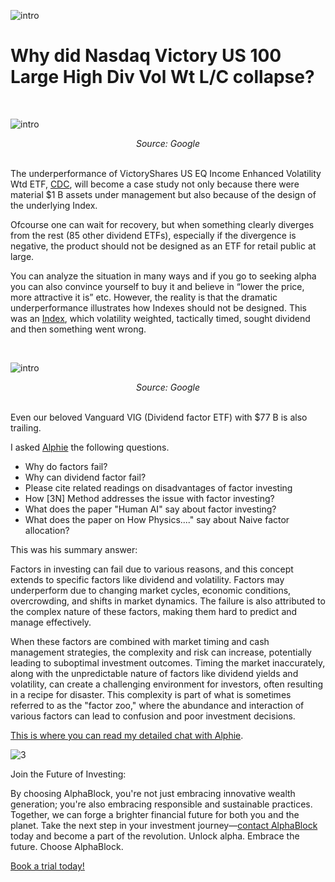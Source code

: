 ![intro](/nasdaq/intro.jpg)

# Why did Nasdaq Victory US 100 Large High Div Vol Wt L/C collapse?

<br>

![intro](/nasdaq/1.jpg)
<div align="center"><em>Source: Google</em><br><br></div>

The underperformance of VictoryShares US EQ Income Enhanced Volatility Wtd ETF, [CDC](https://investor.vcm.com/assets/etf/factsheet-pdf/VS%20CDC%20FS.pdf),  will become a case study not only because there were material $1 B assets under management but also because of the design of the underlying Index.

Ofcourse one can wait for recovery, but when something clearly diverges from the rest (85 other dividend ETFs), especially if the divergence is negative, the product should not be designed as an ETF for retail public at large.

You can analyze the situation in many ways and if you go to seeking alpha you can also convince yourself to buy it and believe in “lower the price, more attractive it is” etc. However, the reality is that the dramatic underperformance illustrates how Indexes should not be designed. This was an [Index](https://indexes.nasdaqomx.com/index/History/NQVWLDCT), which volatility weighted, tactically timed, sought dividend and then something went wrong.

<br>

![intro](/nasdaq/2.jpg)
<div align="center"><em>Source: Google</em><br><br></div>

Even our beloved Vanguard VIG (Dividend factor ETF) with $77 B is also trailing.

I asked [Alphie](https://chat.openai.com/share/055a0fb5-86e2-4b77-a6d7-698e28acb010) the following questions.

- Why do factors fail?
- Why can dividend factor fail?
- Please cite related readings on disadvantages of factor investing
- How [3N] Method addresses the issue with factor investing?
- What does the paper "Human AI" say about factor investing?
- What does the paper on How Physics...." say about Naive factor allocation?



This was his summary answer:

Factors in investing can fail due to various reasons, and this concept extends to specific factors like dividend and volatility. Factors may underperform due to changing market cycles, economic conditions, overcrowding, and shifts in market dynamics. The failure is also attributed to the complex nature of these factors, making them hard to predict and manage effectively.

When these factors are combined with market timing and cash management strategies, the complexity and risk can increase, potentially leading to suboptimal investment outcomes. Timing the market inaccurately, along with the unpredictable nature of factors like dividend yields and volatility, can create a challenging environment for investors, often resulting in a recipe for disaster. This complexity is part of what is sometimes referred to as the "factor zoo," where the abundance and interaction of various factors can lead to confusion and poor investment decisions.

[This is where you can read my detailed chat with Alphie](https://chat.openai.com/share/055a0fb5-86e2-4b77-a6d7-698e28acb010).

![3](/nasdaq/3.png)

Join the Future of Investing:

By choosing AlphaBlock, you're not just embracing innovative wealth generation; you're also embracing responsible and sustainable practices. Together, we can forge a brighter financial future for both you and the planet. Take the next step in your investment journey—[contact AlphaBlock](https://calendly.com/mukulpal/alphablock?month=2024-04) today and become a part of the revolution. Unlock alpha. Embrace the future. Choose AlphaBlock.


[Book a trial today!](https://calendly.com/mukulpal/alphablock)
